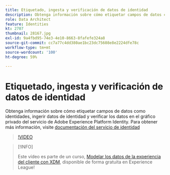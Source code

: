 ```yaml
---
title: Etiquetado, ingesta y verificación de datos de identidad
description: Obtenga información sobre cómo etiquetar campos de datos como identidades, ingerir datos de identidad y verificar los datos en el gráfico privado del servicio de Adobe Experience Platform Identity.
role: Data Architect
feature: Identities
kt: 2707
thumbnail: 28167.jpg
exl-id: 9a4fbd95-74e3-4e10-8663-8fafefe324a8
source-git-commit: cc7a77c4dd380ae1bc23dc75608e8e2224dfe78c
workflow-type: tm+mt
source-wordcount: '100'
ht-degree: 59%

---
```


# Etiquetado, ingesta y verificación de datos de identidad

Obtenga información sobre cómo etiquetar campos de datos como identidades, ingerir datos de identidad y verificar los datos en el gráfico privado del servicio de Adobe Experience Platform Identity. Para obtener más información, visite [documentación del servicio de identidad](https://experienceleague.adobe.com/docs/experience-platform/identity/home.html?lang=es)


>[!VIDEO](https://video.tv.adobe.com/v/28167?quality=12&learn=on)

>[!INFO]
>
> Este vídeo es parte de un curso, [Modelar los datos de la experiencia del cliente con XDM](https://experienceleague.adobe.com/?recommended=ExperiencePlatform-D-1-2021.1.xdm&amp;lang=es), disponible de forma gratuita en Experience League!
